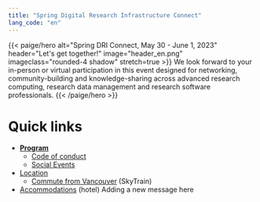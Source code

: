 ```yaml
---
title: "Spring Digital Research Infrastructure Connect"
lang_code: "en"
---
```


{{< paige/hero
    alt="Spring DRI Connect, May 30 - June 1, 2023"
    header="Let's get together!"
    image="header_en.png"
    imageclass="rounded-4 shadow"
    stretch=true >}}
We look forward to your in-person or virtual participation in this event
designed for networking, community-building and knowledge-sharing across
advanced research computing,
research data management and
research software professionals.
{{< /paige/hero >}}

<p class="text-center" style="display: none;">
  <a class="btn btn-primary btn-lg" href="https://www.eventbrite.ca/e/spring-dri-connect-rencontre-printaniere-sur-lirn-tickets-600841572317" role="button" aria-disabled="true">
    Register to the conference here - Now <em>Virtual</em> tickets only
  </a>
</p>

<p class="text-center" style="display: none;">
  <a class="btn btn-success btn-lg" href="https://docs.google.com/spreadsheets/d/1didmfwyFCCwQY2Q4BLHAhr1PwNjP2uqLtA-gqs57vS8" role="button" aria-disabled="true">
    Register to the <em>Introduction to OpenSearch</em> workshop - In-person only
  </a>
</p>

# Quick links

* [**Program**](/program/)
  * [Code of conduct](/etiquette/)
  * [Social Events](/program/#social-events)
* [Location](/attend/#location)
  * [Commute from Vancouver](/attend/#commute-from-vancouver)
    (SkyTrain)
* [Accommodations](/attend/#accommodations) (hotel)
Adding a new message here
